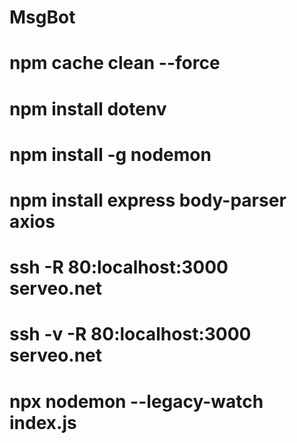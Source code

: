 # MsgBot
# npm cache clean --force
# npm install dotenv
# npm install -g nodemon
# npm install express body-parser axios
# ssh -R 80:localhost:3000 serveo.net
# ssh -v -R 80:localhost:3000 serveo.net
# npx nodemon --legacy-watch index.js
